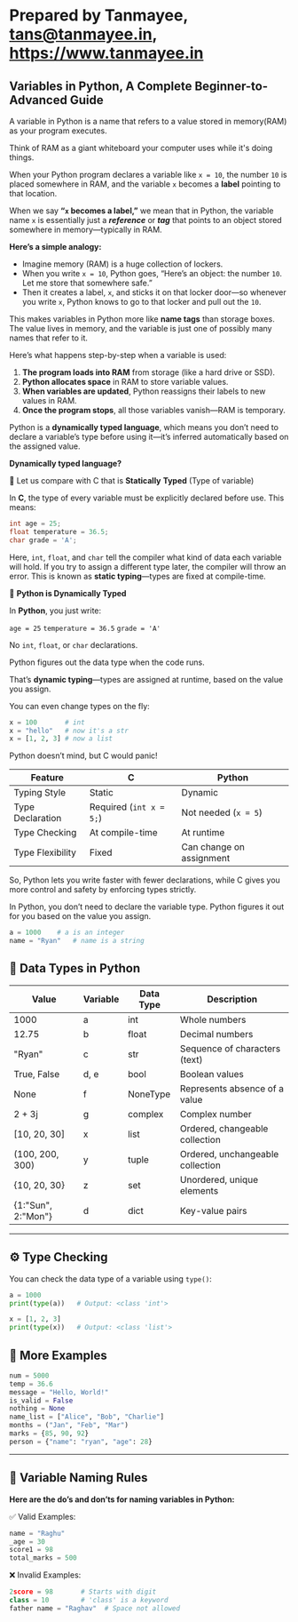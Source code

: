 # Prepared by Tanmayee, tans@tanmayee.in, https://www.tanmayee.in
## Variables in Python, A Complete Beginner-to-Advanced Guide

A variable in Python is a name that refers to a value stored in memory(RAM) as your program executes. 

Think of RAM as a giant whiteboard your computer uses while it's doing things. 

When your Python program declares a variable like `x = 10`, the number `10` is placed somewhere in RAM, and the variable `x` becomes a **label** pointing to that location.

When we say **“`x` becomes a label,”** we mean that in Python, the variable name `x` is essentially just a _**reference**_ or _**tag**_ that points to an object stored somewhere in memory—typically in RAM.

**Here’s a simple analogy:**

-   Imagine memory (RAM) is a huge collection of lockers.
-   When you write `x = 10`, Python goes, “Here’s an object: the number `10`. Let me store that somewhere safe.”
-   Then it creates a label, `x`, and sticks it on that locker door—so whenever you write `x`, Python knows to go to that locker and pull out the `10`.

This makes variables in Python more like **name tags** than storage boxes. The value lives in memory, and the variable is just one of possibly many names that refer to it.

Here’s what happens step-by-step when a variable is used:

1.  **The program loads into RAM** from storage (like a hard drive or SSD).
2.  **Python allocates space** in RAM to store variable values.
3.  **When variables are updated**, Python reassigns their labels to new values in RAM.
4.  **Once the program stops**, all those variables vanish—RAM is temporary.

Python is a **dynamically typed language**, which means you don’t need to declare a variable’s type before using it—it’s inferred automatically based on the assigned value.

**Dynamically typed language?**

🔧 Let us compare with C that is **Statically** **Typed** (Type of variable)

In **C**, the type of every variable must be explicitly declared before use. This means:
```c
int age = 25;
float temperature = 36.5;
char grade = 'A';
```
Here, `int`, `float`, and `char` tell the compiler what kind of data each variable will hold. If you try to assign a different type later, the compiler will throw an error. This is known as **static typing**—types are fixed at compile-time.

🐍 **Python is Dynamically Typed**

In **Python**, you just write:

`age = 25` `temperature = 36.5` `grade = 'A'`

No `int`, `float`, or `char` declarations. 

Python figures out the data type when the code runs. 

That’s **dynamic typing**—types are assigned at runtime, based on the value you assign.

You can even change types on the fly:

```python
x = 100       # int
x = "hello"   # now it's a str
x = [1, 2, 3] # now a list
```

Python doesn’t mind, but C would panic!

| Feature            | C                        | Python                      |
|--------------------|---------------------------|------------------------------|
| Typing Style       | Static                    | Dynamic                      |
| Type Declaration   | Required (`int x = 5;`)   | Not needed (`x = 5`)         |
| Type Checking      | At compile-time           | At runtime                   |
| Type Flexibility   | Fixed                     | Can change on assignment     |

So, Python lets you write faster with fewer declarations, while C gives you more control and safety by enforcing types strictly.

In Python, you don’t need to declare the variable type. Python figures it out for you based on the value you assign.

```python
a = 1000    # a is an integer
name = "Ryan"   # name is a string
```
## 🧠 Data Types in Python
| Value              | Variable | Data Type | Description                         |
|--------------------|----------|-----------|-------------------------------------|
| 1000               | a        | int       | Whole numbers                       |
| 12.75              | b        | float     | Decimal numbers                     |
| "Ryan"            | c        | str       | Sequence of characters (text)       |
| True, False        | d, e     | bool      | Boolean values                      |
| None               | f        | NoneType  | Represents absence of a value       |
| 2 + 3j             | g        | complex   | Complex number                      |
| [10, 20, 30]       | x        | list      | Ordered, changeable collection      |
| (100, 200, 300)    | y        | tuple     | Ordered, unchangeable collection    |
| {10, 20, 30}       | z        | set       | Unordered, unique elements          |
| {1:"Sun", 2:"Mon"} | d        | dict      | Key-value pairs                     |
---

## ⚙️ Type Checking

You can check the data type of a variable using `type()`:
```python
a = 1000
print(type(a))   # Output: <class 'int'>

x = [1, 2, 3]
print(type(x))   # Output: <class 'list'>
```
## 🧪 More Examples
```python
num = 5000
temp = 36.6
message = "Hello, World!"
is_valid = False
nothing = None
name_list = ["Alice", "Bob", "Charlie"]
months = ("Jan", "Feb", "Mar")
marks = {85, 90, 92}
person = {"name": "ryan", "age": 28}
```
---
## 🚨 Variable Naming Rules

**Here are the do’s and don’ts for naming variables in Python:**

✅ Valid Examples:
```python
name = "Raghu"
_age = 30
score1 = 98
total_marks = 500
```

❌ Invalid Examples:
```python
2score = 98       # Starts with digit
class = 10        # 'class' is a keyword
father name = "Raghav"  # Space not allowed
```
